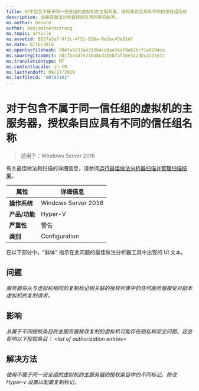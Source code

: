 ```yaml
---
title: 对于包含不属于同一信任组的虚拟机的主服务器，授权条目应具有不同的信任组名称
description: 此最佳做法分析器规则文本的联机版本。
ms.author: benarm
author: BenjaminArmstrong
ms.topic: article
ms.assetid: 8827a3a7-9f3c-4f51-826a-8e2ec43e01df
ms.date: 8/16/2016
ms.openlocfilehash: 984fa9233a433384cddae34af9a62bcf1e0204ca
ms.sourcegitcommit: dd1fbb5d7e71ba8cd1b5bfaf38e3123bca115572
ms.translationtype: MT
ms.contentlocale: zh-CN
ms.lasthandoff: 09/17/2020
ms.locfileid: "90747102"
---
```

# <a name="authorization-entries-should-have-distinct-trust-group-names-for-primary-servers-with-virtual-machines-that-are-not-part-of-the-same-trust-group"></a>对于包含不属于同一信任组的虚拟机的主服务器，授权条目应具有不同的信任组名称

>适用于：Windows Server 2016

有关最佳做法和扫描的详细信息，请参阅[运行最佳做法分析器扫描并管理扫描结果](https://go.microsoft.com/fwlink/p/?LinkID=223177)。

|属性|详细信息|
|-|-|
|**操作系统**|Windows Server 2016|
|**产品/功能**|Hyper-V|
|**严重性**|警告|
|**类别**|Configuration|

在以下部分中，"斜体" 指示在此问题的最佳做法分析器工具中出现的 UI 文本。

## <a name="issue"></a>**问题**
*服务器将从与虚拟机相同的复制标记相关联的授权列表中的任何服务器接受对副本虚拟机的复制请求。*

## <a name="impact"></a>**影响**
*从属于不同授权条目的主服务器接收复制的虚拟机可能存在隐私和安全问题。这会影响以下授权条目： \<list of authorization entries>*

## <a name="resolution"></a>**解决方法**
*使用不属于同一安全组的虚拟机的主服务器的授权条目中的不同标记。修改 Hyper-v 设置以配置复制标记。*




